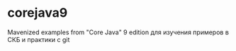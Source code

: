 corejava9
=========

Mavenized examples from "Core Java" 9 edition для изучения примеров в СКБ и практики с git
